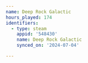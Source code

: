```yaml
---
name: Deep Rock Galactic
hours_played: 174
identifiers:
  - type: steam
    appid: '548430'
    name: Deep Rock Galactic
    synced_on: '2024-07-04'

---
```

